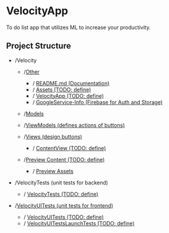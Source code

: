 # VelocityApp
To do list app that utilizes ML to increase your productivity.

## Project Structure

- /Velocity
    - /[Other](Velocity/Other/)
        - / [README.md (Documentation)](Velocity/Other/README.md)
        - / [Assets (TODO: define)](Velocity/Other/Assets.xcassets/)
        - / [VelocityApp (TODO: define)](Velocity/Other/VelocityApp.swift)
        - / [GoogleService-Info (Firebase for Auth and Storage)](Velocity/Other/GoogleService-Info.plist)
        
    - /[Models](Velcity/Models/)

    - /[ViewModels (defines actions of buttons)](Velocity/ViewModels/)

    - /[Views (design buttons)](Velocity/Views/)
        - / [ContentView (TODO: define)](Velocity/Views/ContentView.swift)

    - /[Preview Content (TODO: define)](Velocity/Preivew\Content/)
        - / [Preview Assets](Velocity/Preivew\Content/Preview\Assets.xcassets)

- /VelocityTests (unit tests for backend)
    - / [VelocityTests (TODO: define)](VelocityTests/VelocityTests.swift)
    
- /[VelocityUITests (unit tests for frontend)]()
    - / [VelocityUITests (TODO: define)](VelocityUITests/VelocityUITests.swift)
    - / [VelocityUITestsLaunchTests (TODO: define)](VelocityUITests/VelocityUITestsLaunchTests.swift) 
    

